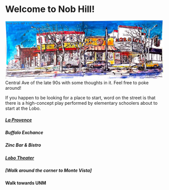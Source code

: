 # Welcome to Nob Hill!
![Central Ave](ooooo_mixedMedia/i2_paintingOfCentral.png)Central Ave of the late 90s with some thoughts in it. Feel free to poke around!   

If you happen to be looking for a place to start, word on the street is that there is a high-concept play performed by elementary schoolers about to start at the Lobo.

##### [La Provence](LaProvence/HostessStation.md)  
##### Buffalo Exchance  
##### Zinc Bar & Bistro  
##### [Lobo Theater](LoboTheater/Lobby.md)  
##### [Walk around the corner to Monte Vista]
#### Walk towards UNM  

